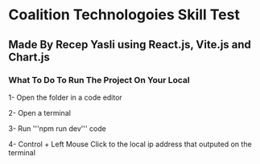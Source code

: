 # Coalition Technologoies Skill Test

## Made By Recep Yasli using React.js, Vite.js and Chart.js

### What To Do To Run The Project On Your Local

1- Open the folder in a code editor

2- Open a terminal

3- Run '''npm run dev''' code

4- Control + Left Mouse Click to the local ip address that outputed on the terminal

